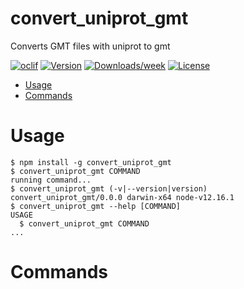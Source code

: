 convert_uniprot_gmt
===================

Converts GMT files with uniprot to gmt

[![oclif](https://img.shields.io/badge/cli-oclif-brightgreen.svg)](https://oclif.io)
[![Version](https://img.shields.io/npm/v/convert_uniprot_gmt.svg)](https://npmjs.org/package/convert_uniprot_gmt)
[![Downloads/week](https://img.shields.io/npm/dw/convert_uniprot_gmt.svg)](https://npmjs.org/package/convert_uniprot_gmt)
[![License](https://img.shields.io/npm/l/convert_uniprot_gmt.svg)](https://github.com/nathandunn/convert_uniprot_gmt/blob/master/package.json)

<!-- toc -->
* [Usage](#usage)
* [Commands](#commands)
<!-- tocstop -->
# Usage
<!-- usage -->
```sh-session
$ npm install -g convert_uniprot_gmt
$ convert_uniprot_gmt COMMAND
running command...
$ convert_uniprot_gmt (-v|--version|version)
convert_uniprot_gmt/0.0.0 darwin-x64 node-v12.16.1
$ convert_uniprot_gmt --help [COMMAND]
USAGE
  $ convert_uniprot_gmt COMMAND
...
```
<!-- usagestop -->
# Commands
<!-- commands -->

<!-- commandsstop -->

